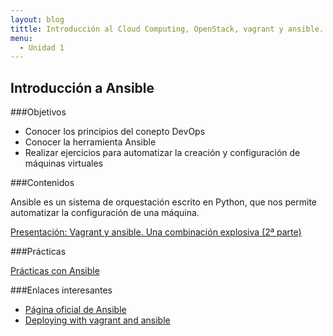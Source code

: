 ```yaml
---
layout: blog
tittle: Introducción al Cloud Computing, OpenStack, vagrant y ansible. 
menu:
  - Unidad 1
---
```

## Introducción a Ansible
###Objetivos

* Conocer los principios del conepto DevOps
* Conocer la herramienta Ansible
* Realizar ejercicios para automatizar la creación y configuración de máquinas virtuales

###Contenidos

Ansible es un sistema de orquestación escrito en Python, que nos permite automatizar la configuración de una máquina.

[Presentación: Vagrant y ansible. Una combinación explosiva (2ª parte)](presentacion_ansible)

###Prácticas

[Prácticas con Ansible](practica_ansible)

###Enlaces interesantes

* [Página oficial de Ansible](http://www.ansible.com/home)
* [Deploying with vagrant and ansible](https://speakerdeck.com/yeukhon/deploying-with-vagrant-and-ansible)


